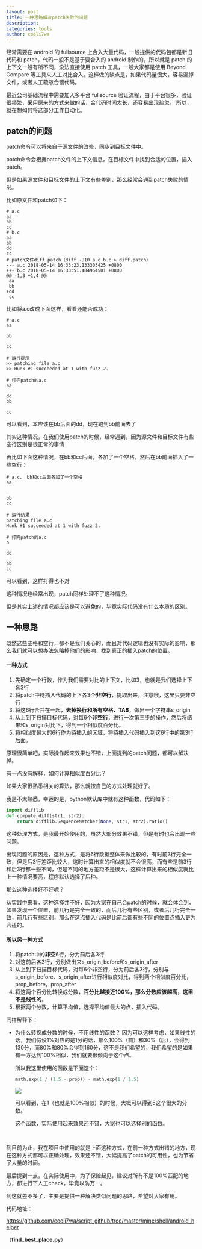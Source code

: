 ```yaml
---
layout: post
title: 一种思路解决patch失败的问题
description:
categories: tools
author: cooli7wa
---
```

经常需要在 android 的 fullsource 上合入大量代码，一般提供的代码包都是新旧代码和 patch，代码一般不是基于要合入的 android 制作的，所以就是 patch 的上下文一般有所不同，没法直接使用 patch 工具，一般大家都是使用 Beyond Compare 等工具来人工对比合入。这样做的缺点是，如果代码量很大，容易漏掉文件，或者人工疏忽合错代码。

最近公司基础流程中需要加入多平台 fullsource 验证流程，由于平台很多，验证很频繁，采用原来的方式来做的话，合代码时间太长，还容易出现疏忽。
所以，就在想如何将这部分工作自动化。

## patch的问题

patch命令可以将来自于源文件的改修，同步到目标文件中。

patch命令会根据patch文件的上下文信息，在目标文件中找到合适的位置，插入patch。

但是如果源文件和目标文件的上下文有些差别，那么经常会遇到patch失败的情况。

比如原文件和patch如下：

```
# a.c
aa
bb
cc
# b.c
aa
bb
dd
cc
# patch文件diff.patch（diff -U10 a.c b.c > diff.patch）
--- a.c 2018-05-14 16:33:23.133303425 +0800
+++ b.c 2018-05-14 16:33:51.484964501 +0800
@@ -1,3 +1,4 @@
 aa
 bb
+dd
 cc
```

比如将a.c改成下面这样，看看还能否成功：

```
# a.c
aa

bb

cc

# 运行提示
>> patching file a.c
>> Hunk #1 succeeded at 1 with fuzz 2.

# 打完patch的a.c
aa

dd
bb

cc
```

可以看到，本应该在bb后面的dd，现在跑到bb前面去了

其实这种情况，在我们使用patch的时候，经常遇到，因为源文件和目标文件有些空行区别是很正常的事情

再比如下面这种情况，在bb和cc后面，各加了一个空格，然后在bb前面插入了一些空行：

```
# a.c， bb和cc后面各加了一个空格
aa


bb 
cc 

# 运行结果
patching file a.c
Hunk #1 succeeded at 1 with fuzz 2.

# 打完patch的a.c
a

dd

bb 
cc 
```

可以看到，这样打得也不对

这种情况也经常出现，patch同样处理不了这种情况。

但是其实上述的情况都应该是可以避免的，毕竟实际代码没有什么本质的区别。

## 一种思路

既然这些空格和空行，都不是我们关心的，而且对代码逻辑也没有实际的影响，那么我们就可以想办法忽略掉他们的影响，找到真正的插入patch的位置。

#### 一种方式

1. 先确定一个行数，作为我们需要对比的上下文，比如3，也就是我们选择上下各3行
2. 将patch中待插入代码的上下各3个**非空行**，提取出来，注意哦，这里只要非空行
3. 将这6行合并在一起，**去掉换行和所有空格、TAB**，做出一个字符串s_origin
4. 从上到下扫描目标代码，对每6个**非空行**，进行一次第三步的操作，然后将结果和s_origin对比下，得到一个相似度百分比。
5. 将相似度最大的6行作为待插入的区域，将待插入代码插入到这6行中的第3行后面。

原理很简单吧，实际操作起来效果也不错，上面提到的patch问题，都可以解决掉。



有一点没有解释，如何计算相似度百分比？

如果大家很熟悉相关的算法，那么就按自己的方式处理就好了。

我是不太熟悉，幸运的是，python默认库中就有这种函数，代码如下：

```python
import difflib
def compute_diff(str1, str2):
    return difflib.SequenceMatcher(None, str1, str2).ratio()
```



这种处理方式，是我最开始使用的，虽然大部分效果不错，但是有时也会出现一些问题。

出现问题的原因是，这种方式，是将6行数据整体来做比较的，有时前3行完全一致，但是后3行差距比较大，这时计算出来的相似度就不会很高，而有些是前3行和后3行都一些不同，但是不同的地方差距不是很大，这样计算出来的相似度就比上一种情况要高，程序默认选择了后种。

那么这种选择好不好呢？

从实践中来看，这种选择并不好，因为大家在自己合patch的时候，就会体会到，如果发现一个位置，前几行是完全一致的，而后几行有些区别，或者后几行完全一致，前几行有些区别，那么在这点插入代码是比前后都有些不同的位置点插入更为合适的。

#### 所以另一种方式

1. 将patch中的**非空**6行，分为前后各3行
2. 对这前后各3行，分别做出来s_origin_before和s_origin_after
3. 从上到下扫描目标代码，对每6个非空行，分为前后各3行，分别与s_origin_before、s_origin_after进行相似度对比，得到两个相似度百分比，prop_before，prop_after
4. 将这两个百分比转换成分数，**百分比越接近100%，那么分数应该越高，这里不是线性的**。
5. 根据两个分数，计算平均值，选择平均值最大的点，插入代码。



同样解释下：

- 为什么转换成分数的时候，不用线性的函数？
  因为可以这样考虑，如果线性的话，我们假设1%对应的是1分的话，那么100%（前）和30%（后），会得到130分，而80%和80%会得到160分，这不是我们希望的，我们希望的是如果有一方达到100%相似，我们就要很倾向于这个点。

  所以我这里使用的函数是下面这个：

  ```python
  math.exp(1 / (1.5 - prop)) - math.exp(1 / 1.5)
  ```

  ![]({{site.baseurl}}/images/md/score_plot.png)

  可以看到，在1（也就是100%相似）的时候，大概可以得到5这个很大的分数。

  这个函数，实际使用起来效果还不错，大家也可以选择别的函数。

  ​



到目前为止，我在项目中使用的就是上面这种方式，在前一种方式出错的地方，现在这种方式都可以正确处理，效果还不错，大幅提高了patch的可用性，也为节省了大量的时间。



最后提到一点，在实际使用中，为了保险起见，建议对所有不是100%匹配的地方，都进行下人工check，毕竟以防万一。



到这就差不多了，主要是提供一种解决类似问题的思路，希望对大家有用。

代码地址：

https://github.com/cooli7wa/script_github/tree/master/mine/shell/android_helper

（**find_best_place.py**）
<script type="text/javascript" src="https://cdn.mathjax.org/mathjax/latest/MathJax.js?config=default"></script>
